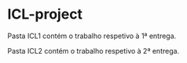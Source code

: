 # ICL-project


Pasta ICL1 contém o trabalho respetivo à 1ª entrega.

Pasta ICL2 contém o trabalho respetivo à 2ª entrega.
